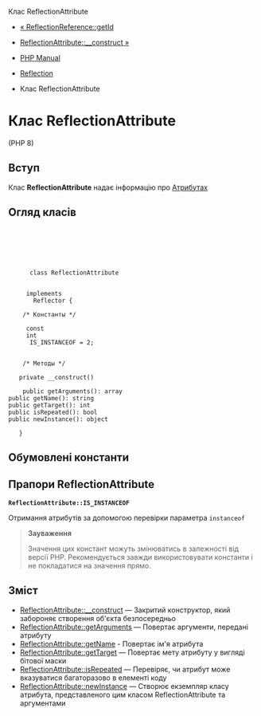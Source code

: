 Клас ReflectionAttribute

-   [« ReflectionReference::getId](reflectionreference.getid.html)
    
-   [ReflectionAttribute::\_\_construct »](reflectionattribute.construct.html)
    
-   [PHP Manual](index.html)
    
-   [Reflection](book.reflection.html)
    
-   Клас ReflectionAttribute
    

# Клас ReflectionAttribute

(PHP 8)

## Вступ

Клас **ReflectionAttribute** надає інформацію про [Атрибутах](language.attributes.html)

## Огляд класів

```classsynopsis

     
    

    
     
      class ReflectionAttribute
     

     implements 
       Reflector {

    /* Константы */
    
     const
     int
      IS_INSTANCEOF = 2;


    /* Методы */
    
   private __construct()

    public getArguments(): array
public getName(): string
public getTarget(): int
public isRepeated(): bool
public newInstance(): object

   }
```

## Обумовлені константи

## Прапори ReflectionAttribute

**`ReflectionAttribute::IS_INSTANCEOF`**

Отримання атрибутів за допомогою перевірки параметра `instanceof`

> **Зауваження**
> 
> Значення цих констант можуть змінюватись в залежності від версії PHP. Рекомендується завжди використовувати константи і не покладатися на значення прямо.

## Зміст

-   [ReflectionAttribute::\_\_construct](reflectionattribute.construct.html) — Закритий конструктор, який забороняє створення об'єкта безпосередньо
-   [ReflectionAttribute::getArguments](reflectionattribute.getarguments.html) — Повертає аргументи, передані атрибуту
-   [ReflectionAttribute::getName](reflectionattribute.getname.html) - Повертає ім'я атрибута
-   [ReflectionAttribute::getTarget](reflectionattribute.gettarget.html) — Повертає мету атрибуту у вигляді бітової маски
-   [ReflectionAttribute::isRepeated](reflectionattribute.isrepeated.html) — Перевіряє, чи атрибут може вказуватися багаторазово в елементі коду
-   [ReflectionAttribute::newInstance](reflectionattribute.newinstance.html) — Створює екземпляр класу атрибута, представленого цим класом ReflectionAttribute та аргументами